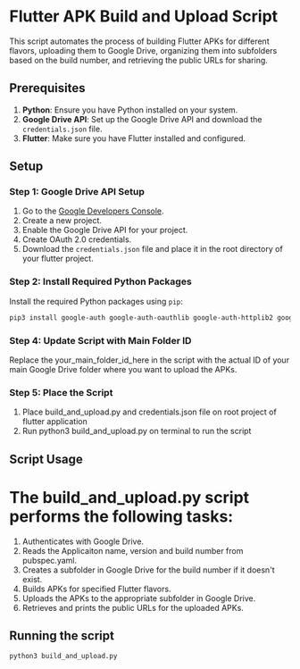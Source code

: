 # Flutter APK Build and Upload Script

This script automates the process of building Flutter APKs for different flavors, uploading them to Google Drive, organizing them into subfolders based on the build number, and retrieving the public URLs for sharing.

## Prerequisites

1. **Python**: Ensure you have Python installed on your system.
2. **Google Drive API**: Set up the Google Drive API and download the `credentials.json` file.
3. **Flutter**: Make sure you have Flutter installed and configured.

## Setup

### Step 1: Google Drive API Setup

1. Go to the [Google Developers Console](https://console.developers.google.com/).
2. Create a new project.
3. Enable the Google Drive API for your project.
4. Create OAuth 2.0 credentials.
5. Download the `credentials.json` file and place it in the root directory of your flutter project.

### Step 2: Install Required Python Packages

Install the required Python packages using `pip`:

```sh
pip3 install google-auth google-auth-oauthlib google-auth-httplib2 google-api-python-client pyyaml

```

### Step 4: Update Script with Main Folder ID
Replace the your_main_folder_id_here in the script with the actual ID of your main Google Drive folder where you want to upload the APKs.

### Step 5: Place the Script
1. Place build_and_upload.py and credentials.json file on root project of flutter application
2. Run python3 build_and_upload.py on terminal to run the script

## Script Usage

# The build_and_upload.py script performs the following tasks:

1. Authenticates with Google Drive.
2. Reads the Applicaiton name, version and build number from pubspec.yaml.
3. Creates a subfolder in Google Drive for the build number if it doesn't exist.
4. Builds APKs for specified Flutter flavors.
5. Uploads the APKs to the appropriate subfolder in Google Drive.
6. Retrieves and prints the public URLs for the uploaded APKs.


## Running the script
```
python3 build_and_upload.py
```
